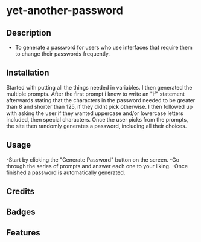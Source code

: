 # yet-another-password

## Description

- To generate a password for users who use interfaces that require them to change their passwords frequently.


## Installation

Started with putting all the things needed in variables.
I then generated the multiple prompts.
After the first prompt i knew to write an "if" statement afterwards stating that the characters in the password needed to be greater than 8 and shorter than 125, if they didnt pick otherwise.
I then followed up with asking the user if they wanted uppercase and/or lowercase letters included, then special characters.
Once the user picks from the prompts, the site then randomly generates a password, including all their choices.


## Usage

-Start by clicking the "Generate Password" button on the screen.
-Go through the series of prompts and answer each one to your liking.
-Once finished a password is automatically generated. 

## Credits



## Badges



## Features